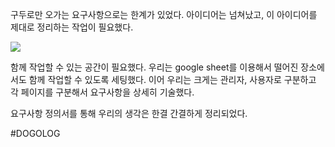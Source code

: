 구두로만 오가는 요구사항으로는 한계가 있었다.
아이디어는 넘쳐났고, 이 아이디어를 제대로 정리하는 작업이 필요했다.

![](https://i.imgur.com/SYBYzEB.png)

함께 작업할 수 있는 공간이 필요했다.
우리는 google sheet를 이용해서 떨어진 장소에서도 함께 작업할 수 있도록 세팅했다.
이어 우리는 크게는 관리자, 사용자로 구분하고 각 페이지를 구분해서 요구사항을 상세히 기술했다.

요구사항 정의서를 통해 우리의 생각은 한결 간결하게 정리되었다.

#DOGOLOG 
